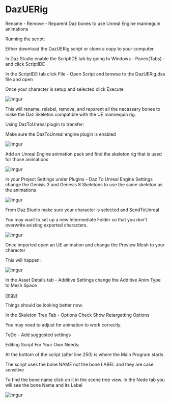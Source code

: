# DazUERig
Rename - Remove - Reparent Daz bones to use Unreal Engine manneguin animations

Running the script:

Either download the DazUERig script or clone a copy to your computer.

In Daz Studio enable the ScriptIDE tab by going to Windows - Panes(Tabs) - and click ScriptIDE

In the ScriptIDE tab click File - Open Script and browse to the DazUERig.dsa file and open

Once your character is setup and selected click Execute

![Imgur](https://i.imgur.com/NC1Fe9t.png)

This will rename, relabel, remove, and reparent all the necassary bones to make the Daz Skeleton compatible with the UE mannequin rig.

Using DazToUnreal plugin to transfer:

Make sure the DazToUnreal engine plugin is enabled

![Imgur](https://i.imgur.com/8GZYiLA.png)

Add an Unreal Engine animation pack and find the skeleton rig that is used for those animations

![Imgur](https://i.imgur.com/c6BGS8B.png)

In your Project Settings under Plugins - Daz To Unreal Engine Settings change the Genisis 3 and Genesis 8 Skeletons to use the same skeleton as the animations

![Imgur](https://i.imgur.com/2h3IFOe.png)

From Daz Studio make sure your character is selected and SendToUnreal

You may want to set up a new Intermediate Folder so that you don't overwrite existing exported characters.

![Imgur](https://i.imgur.com/hymPiaF.png)

Once imported open an UE animation and change the Preview Mesh to your character

This will happen:

![Imgur](https://i.imgur.com/3r4Erfn.png)

In the Asset Details tab - Additive Settings change the Additive Anim Type to Mesh Space

[Imgur](https://i.imgur.com/w9Hi0AS.png)

Things should be looking better now.

In the Skeleton Tree Tab - Options Check Show Retargetting Options

You may need to adjust for animation to work correctly.

ToDo - Add suggested settings

Editing Script For Your Own Needs:

At the bottom of the script (after line 250) is where the Main Program starts

The script uses the bone NAME not the bone LABEL and they are case sensitive

To find the bone name click on it in the scene tree view. In the Node tab you will see the bone Name and its Label

![Imgur](https://i.imgur.com/bZgXdxE.png)
